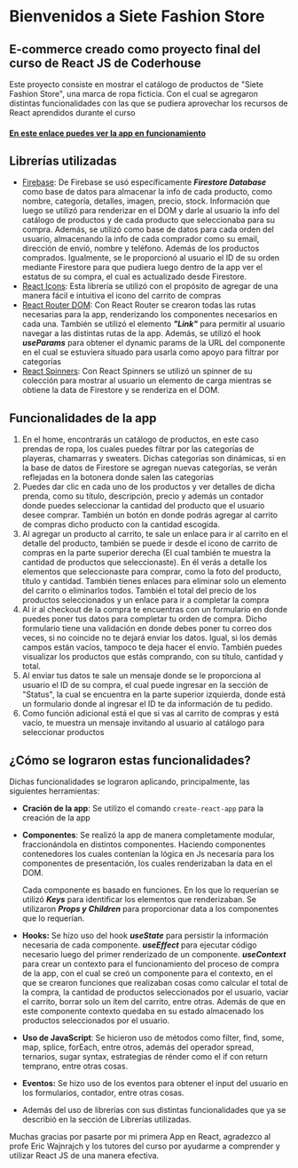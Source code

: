 # Bienvenidos a Siete Fashion Store

## E-commerce creado como proyecto final del curso de React JS de Coderhouse

Este proyecto consiste en mostrar el catálogo de productos de "Siete Fashion Store", una marca de ropa ficticia. Con el cual se agregaron distintas funcionalidades con las que se pudiera aprovechar los recursos de React aprendidos durante el curso

#### [En este enlace puedes ver la app en funcionamiento](https://daniel-osuna-45060.netlify.app/)

## Librerías utilizadas

- [Firebase](https://firebase.google.com/): De Firebase se usó específicamente _**Firestore Database**_ como base de datos para almacenar la info de cada producto, como nombre, categoría, detalles, imagen, precio, stock. Información que luego se utilizó para renderizar en el DOM y darle al usuario la info del catálogo de productos y de cada producto que seleccionaba para su compra. Además, se utilizó como base de datos para cada orden del usuario, almacenando la info de cada comprador como su email, dirección de envió, nombre y teléfono. Además de los productos comprados. Igualmente, se le proporcionó al usuario el ID de su orden mediante Firestore para que pudiera luego dentro de la app ver el estatus de su compra, el cual es actualizado desde Firestore.
- [React Icons](https://react-icons.github.io/react-icons/): Esta librería se utilizó con el propósito de agregar de una manera fácil e intuitiva el icono del carrito de compras
- [React Router DOM](https://reactrouter.com/en/main): Con React Router se crearon todas las rutas necesarias para la app, renderizando los componentes necesarios en cada una. También se utilizó el elemento _**"Link"**_ para permitir al usuario navegar a las distintas rutas de la app. Además, se utilizó el hook **_useParams_** para obtener el dynamic params de la URL del componente en el cual se estuviera situado para usarla como apoyo para filtrar por categorías
- [React Spinners](https://www.npmjs.com/package/react-spinners): Con React Spinners se utilizó un spinner de su colección para mostrar al usuario un elemento de carga mientras se obtiene la data de Firestore y se renderiza en el DOM.

## Funcionalidades de la app

1. En el home, encontrarás un catálogo de productos, en este caso prendas de ropa, los cuales puedes filtrar por las categorías de playeras, chamarras y sweaters. Dichas categorías son dinámicas, si en la base de datos de Firestore se agregan nuevas categorías, se verán reflejadas en la botonera donde salen las categorías
2. Puedes dar clic en cada uno de los productos y ver detalles de dicha prenda, como su título, descripción, precio y además un contador donde puedes seleccionar la cantidad del producto que el usuario desee comprar. También un botón en donde podrás agregar al carrito de compras dicho producto con la cantidad escogida.
3. Al agregar un producto al carrito, te sale un enlace para ir al carrito en el detalle del producto, también se puede ir desde el icono de carrito de compras en la parte superior derecha (El cual también te muestra la cantidad de productos que seleccionaste). En él verás a detalle los elementos que seleccionaste para comprar, como la foto del producto, título y cantidad. También tienes enlaces para eliminar solo un elemento del carrito o eliminarlos todos. También el total del precio de los productos seleccionados y un enlace para ir a completar la compra
4. Al ir al checkout de la compra te encuentras con un formulario en donde puedes poner tus datos para completar tu orden de compra. Dicho formulario tiene una validación en donde debes poner tu correo dos veces, si no coincide no te dejará enviar los datos. Igual, si los demás campos están vacíos, tampoco te deja hacer el envío. También puedes visualizar los productos que estás comprando, con su título, cantidad y total.
5. Al enviar tus datos te sale un mensaje donde se le proporciona al usuario el ID de su compra, el cual puede ingresar en la sección de "Status", la cual se encuentra en la parte superior izquierda, donde está un formulario donde al ingresar el ID te da información de tu pedido.
6. Como función adicional está el que si vas al carrito de compras y está vacío, te muestra un mensaje invitando al usuario al catálogo para seleccionar productos

## ¿Cómo se lograron estas funcionalidades?

Dichas funcionalidades se lograron aplicando, principalmente, las siguientes herramientas:

- **Cración de la app**: Se utilizo el comando `create-react-app` para la creación de la app
- **Componentes**: Se realizó la app de manera completamente modular, fraccionándola en distintos componentes. Haciendo componentes contenedores los cuales contenían la lógica en Js necesaria para los componentes de presentación, los cuales renderizaban la data en el DOM.

     Cada componente es basado en funciones. En los que lo requerían se utilizó **_Keys_** para identificar los elementos que renderizaban. Se utilizaron **_Props y Children_** para proporcionar data a los componentes que lo requerían.

- **Hooks:** Se hizo uso del hook **_useState_** para persistir la información necesaria de cada componente. **_useEffect_** para ejecutar código necesario luego del primer renderizado de un componente. **_useContext_** para crear un contexto para el funcionamiento del proceso de compra de la app, con el cual se creó un componente para el contexto, en el que se crearon funciones que realizaban cosas como calcular el total de la compra, la cantidad de productos seleccionados por el usuario, vaciar el carrito, borrar solo un ítem del carrito, entre otras. Además de que en este componente contexto quedaba en su estado almacenado los productos seleccionados por el usuario.
- **Uso de JavaScript**: Se hicieron uso de métodos como filter, find, some, map, splice, forEach, entre otros, además del operador spread, ternarios, sugar syntax, estrategias de rénder como el if con return temprano, entre otras cosas.
- **Eventos:** Se hizo uso de los eventos para obtener el input del usuario en los formularios, contador, entre otras cosas.
- Además del uso de librerías con sus distintas funcionalidades que ya se describió en la sección de Librerías utilizadas.

Muchas gracias por pasarte por mi primera App en React, agradezco al profe Eric Wajnrajch y los tutores del curso por ayudarme a comprender y utilizar React JS de una manera efectiva.
